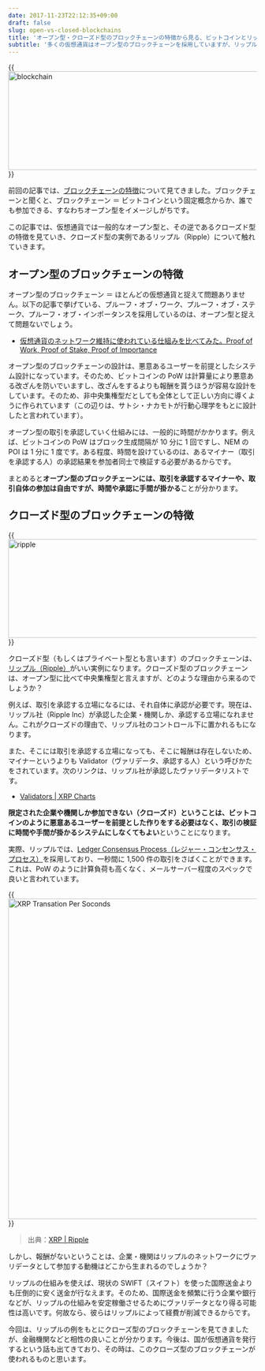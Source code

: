 ```yaml
---
date: 2017-11-23T22:12:35+09:00
draft: false
slug: open-vs-closed-blockchains
title: 'オープン型・クローズド型のブロックチェーンの特徴から見る、ビットコインとリップルの違い'
subtitle: '多くの仮想通貨はオープン型のブロックチェーンを採用していますが、リップルはクローズド型のブロックチェーンを採用しています。承認の仕組みや送金スピードに影響してきます。'
---
```


{{<img src="/images/2017/11/blockchain.jpg" width="728" height="200" alt="blockchain">}}

前回の記事では、[ブロックチェーンの特徴](/archives/features-of-blockchain/)について見てきました。ブロックチェーンと聞くと、ブロックチェーン ＝ ビットコインという固定概念からか、誰でも参加できる、すなわちオープン型をイメージしがちです。

この記事では、仮想通貨では一般的なオープン型と、その逆であるクローズド型の特徴を見ていき、クローズド型の実例であるリップル（Ripple）について触れていきます。

## オープン型のブロックチェーンの特徴

オープン型のブロックチェーン ＝ ほとんどの仮想通貨と捉えて問題ありません。以下の記事で挙げている、プルーフ・オブ・ワーク、プルーフ・オブ・ステーク、プルーフ・オブ・インポータンスを採用しているのは、オープン型と捉えて問題ないでしょう。

- [仮想通貨のネットワーク維持に使われている仕組みを比べてみた。Proof of Work, Proof of Stake, Proof of Importance](/archives/pow-pos-poi/)

オープン型のブロックチェーンの設計は、悪意あるユーザーを前提としたシステム設計になっています。そのため、ビットコインの PoW は計算量により悪意ある改ざんを防いでいますし、改ざんをするよりも報酬を貰うほうが容易な設計をしています。そのため、非中央集権型だとしても全体として正しい方向に導くように作られています（この辺りは、サトシ・ナカモトが行動心理学をもとに設計したと言われています）。

オープン型の取引を承認していく仕組みには、一般的に時間がかかります。例えば、ビットコインの PoW はブロック生成間隔が 10 分に 1 回ですし、NEM の POI は 1 分に 1 度です。ある程度、時間を設けているのは、あるマイナー（取引を承認する人）の承認結果を参加者同士で検証する必要があるからです。

まとめると**オープン型のブロックチェーンには、取引を承認するマイナーや、取引自体の参加は自由ですが、時間や承認に手間が掛かる**ことが分かります。

## クローズド型のブロックチェーンの特徴

{{<img src="/images/2017/11/ripple.svg" width="728" height="200" alt="ripple">}}

クローズド型（もしくはプライベート型とも言います）のブロックチェーンは、[リップル（Ripple）](https://ripple.com/)がいい実例になります。クローズド型のブロックチェーンは、オープン型に比べて中央集権型と言えますが、どのような理由から来るのでしょうか？

例えば、取引を承認する立場になるには、それ自体に承認が必要です。現在は、リップル社（Ripple Inc）が承認した企業・機関しか、承認する立場になれません。これがクローズドの理由で、リップル社のコントロール下に置かれるもになります。

また、そこには取引を承認する立場になっても、そこに報酬は存在しないため、マイナーというよりも Validator（ヴァリデータ、承認する人）という呼びかたをされています。次のリンクは、リップル社が承認したヴァリデータリストです。

- [Validators | XRP Charts](https://xrpcharts.ripple.com/#/validators)

**限定された企業や機関しか参加できない（クローズド）ということは、ビットコインのように悪意あるユーザーを前提とした作りをする必要はなく、取引の検証に時間や手間が掛かるシステムにしなくてもよい**ということになります。

実際、リップルでは、[Ledger Consensus Process（レジャー・コンセンサス・プロセス）](https://ripple.com/build/xrp-ledger-consensus-process/)を採用しており、一秒間に 1,500 件の取引をさばくことができます。これは、PoW のように計算負荷も高くなく、メールサーバー程度のスペックで良いと言われています。

{{<img src="/images/2017/11/reasons-of-bitcoin-fork.png" width="1304" height="650" alt="XRP Transation Per Soconds">}}

> 出典：[XRP | Ripple](https://ripple.com/xrp/)

しかし、報酬がないということは、企業・機関はリップルのネットワークにヴァリデータとして参加する動機はどこから生まれるのでしょうか？

リップルの仕組みを使えば、現状の SWIFT（スイフト）を使った国際送金よりも圧倒的に安く送金が行なえます。そのため、国際送金を頻繁に行う企業や銀行などが、リップルの仕組みを安定稼働させるためにヴァリデータとなり得る可能性は高いです。何故なら、彼らはリップルによって経費が削減できるからです。

今回は、リップルの例をもとにクローズ型のブロックチェーンを見てきましたが、金融機関などと相性の良いことが分かります。今後は、国が仮想通貨を発行するという話も出てきており、その時は、このクローズ型のブロックチェーンが使われるものと思います。
